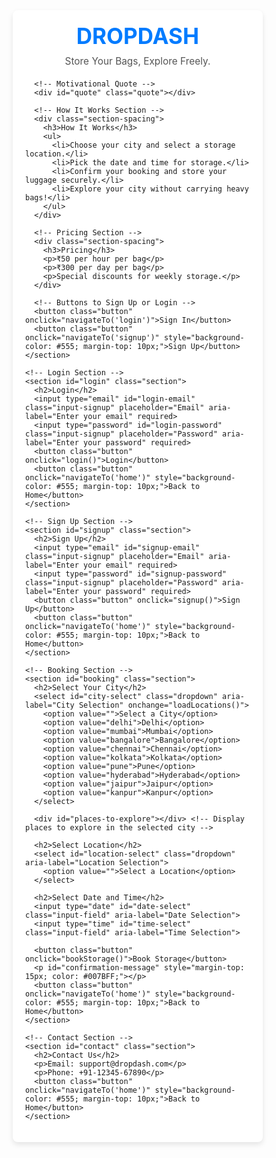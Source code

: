 <!DOCTYPE html>
<html lang="en">
<head>
  <meta charset="UTF-8">
  <meta name="viewport" content="width=device-width, initial-scale=1.0">
  <title>DROPDASH - Store Your Bags, Explore Freely</title>
  <style>
    /* Basic Reset */
    * {
      margin: 0;
      padding: 0;
      box-sizing: border-box;
    }

    /* Body Styling */
    body {
      font-family: Arial, sans-serif;
      min-height: 100vh;
      display: flex;
      justify-content: center;
      align-items: center;
      background-color: #f2f5f7;
      color: #333;
    }

    /* Center Container */
    .container {
      width: 100%;
      max-width: 400px;
      padding: 20px;
      background-color: #ffffff;
      box-shadow: 0 4px 8px rgba(0, 0, 0, 0.1);
      border-radius: 8px;
    }

    /* Common Styling */
    .section {
      display: none;
    }
    .active {
      display: block;
    }
    .brand-name {
      font-size: 2.5em;
      font-weight: bold;
      color: #007BFF;
      margin-bottom: 10px;
      text-align: center;
    }
    .tagline {
      font-size: 1.1em;
      text-align: center;
      color: #555;
      margin-bottom: 20px;
    }
    .quote {
      font-size: 1.2em;
      font-style: italic;
      text-align: center;
      color: #777;
      margin-bottom: 30px;
    }
    .button {
      width: 100%;
      padding: 12px;
      font-size: 1em;
      color: #fff;
      background-color: #007BFF;
      border: none;
      border-radius: 4px;
      cursor: pointer;
      margin-top: 20px;
      transition: background-color 0.3s;
    }
    .button:hover {
      background-color: #0056b3;
    }
    .dropdown, .input-field, .input-signup {
      width: 100%;
      padding: 10px;
      margin: 10px 0;
      border: 1px solid #ccc;
      border-radius: 4px;
    }

    .section-spacing {
      margin-bottom: 20px;
    }

    /* Responsive Design */
    @media (max-width: 600px) {
      .brand-name {
        font-size: 2em;
      }
      .button {
        font-size: 0.9em;
      }
    }
  </style>
</head>
<body>
  <div class="container" role="main">
    <!-- Home Section -->
    <section id="home" class="section active">
      <div class="brand-name">DROPDASH</div>
      <div class="tagline">Store Your Bags, Explore Freely.</div>
      
      <!-- Motivational Quote -->
      <div id="quote" class="quote"></div>
      
      <!-- How It Works Section -->
      <div class="section-spacing">
        <h3>How It Works</h3>
        <ul>
          <li>Choose your city and select a storage location.</li>
          <li>Pick the date and time for storage.</li>
          <li>Confirm your booking and store your luggage securely.</li>
          <li>Explore your city without carrying heavy bags!</li>
        </ul>
      </div>

      <!-- Pricing Section -->
      <div class="section-spacing">
        <h3>Pricing</h3>
        <p>₹50 per hour per bag</p>
        <p>₹300 per day per bag</p>
        <p>Special discounts for weekly storage.</p>
      </div>

      <!-- Buttons to Sign Up or Login -->
      <button class="button" onclick="navigateTo('login')">Sign In</button>
      <button class="button" onclick="navigateTo('signup')" style="background-color: #555; margin-top: 10px;">Sign Up</button>
    </section>

    <!-- Login Section -->
    <section id="login" class="section">
      <h2>Login</h2>
      <input type="email" id="login-email" class="input-signup" placeholder="Email" aria-label="Enter your email" required>
      <input type="password" id="login-password" class="input-signup" placeholder="Password" aria-label="Enter your password" required>
      <button class="button" onclick="login()">Login</button>
      <button class="button" onclick="navigateTo('home')" style="background-color: #555; margin-top: 10px;">Back to Home</button>
    </section>

    <!-- Sign Up Section -->
    <section id="signup" class="section">
      <h2>Sign Up</h2>
      <input type="email" id="signup-email" class="input-signup" placeholder="Email" aria-label="Enter your email" required>
      <input type="password" id="signup-password" class="input-signup" placeholder="Password" aria-label="Enter your password" required>
      <button class="button" onclick="signup()">Sign Up</button>
      <button class="button" onclick="navigateTo('home')" style="background-color: #555; margin-top: 10px;">Back to Home</button>
    </section>

    <!-- Booking Section -->
    <section id="booking" class="section">
      <h2>Select Your City</h2>
      <select id="city-select" class="dropdown" aria-label="City Selection" onchange="loadLocations()">
        <option value="">Select a City</option>
        <option value="delhi">Delhi</option>
        <option value="mumbai">Mumbai</option>
        <option value="bangalore">Bangalore</option>
        <option value="chennai">Chennai</option>
        <option value="kolkata">Kolkata</option>
        <option value="pune">Pune</option>
        <option value="hyderabad">Hyderabad</option>
        <option value="jaipur">Jaipur</option>
        <option value="kanpur">Kanpur</option>
      </select>
      
      <div id="places-to-explore"></div> <!-- Display places to explore in the selected city -->

      <h2>Select Location</h2>
      <select id="location-select" class="dropdown" aria-label="Location Selection">
        <option value="">Select a Location</option>
      </select>
      
      <h2>Select Date and Time</h2>
      <input type="date" id="date-select" class="input-field" aria-label="Date Selection">
      <input type="time" id="time-select" class="input-field" aria-label="Time Selection">

      <button class="button" onclick="bookStorage()">Book Storage</button>
      <p id="confirmation-message" style="margin-top: 15px; color: #007BFF;"></p>
      <button class="button" onclick="navigateTo('home')" style="background-color: #555; margin-top: 10px;">Back to Home</button>
    </section>

    <!-- Contact Section -->
    <section id="contact" class="section">
      <h2>Contact Us</h2>
      <p>Email: support@dropdash.com</p>
      <p>Phone: +91-12345-67890</p>
      <button class="button" onclick="navigateTo('home')" style="background-color: #555; margin-top: 10px;">Back to Home</button>
    </section>
  </div>

  <script>
    // Dummy locations data for each city
    const cityLocations = {
      delhi: ["Connaught Place", "Karol Bagh", "Saket"],
      mumbai: ["Colaba", "Andheri", "Bandra"],
      bangalore: ["MG Road", "Indiranagar", "Koramangala"],
      chennai: ["T Nagar", "Guindy", "Velachery"],
      kolkata: ["Park Street", "Salt Lake", "Esplanade"],
      pune: ["Camp", "Koregaon Park", "Viman Nagar"],
      hyderabad: ["Banjara Hills", "HITEC City", "Jubilee Hills"],
      jaipur: ["Bapu Bazaar", "C-Scheme", "Jaipur Railway Station"],
      kanpur: ["The Mall Road", "Chunniganj", "Swaroop Nagar"]
    };

    // Main places to explore in each city
    const cityAttractions = {
      delhi: ["Red Fort", "Qutub Minar", "India Gate", "Humayun's Tomb", "Lotus Temple"],
      mumbai: ["Gateway of India", "Marine Drive", "Chhatrapati Shivaji Terminus", "Elephanta Caves", "Juhu Beach"],
      bangalore: ["Bangalore Palace", "Cubbon Park", "Lalbagh Botanical Garden", "Vidhana Soudha", "Bannerghatta National Park"],
      chennai: ["Marina Beach", "Fort St. George", "Kapaleeshwarar Temple", "Government Museum", "Elliot's Beach"],
      kolkata: ["Victoria Memorial", "Howrah Bridge", "Indian Museum", "Dakshineswar Kali Temple", "Kalighat Temple"],
      pune: ["Shaniwar Wada", "Aga Khan Palace", "Sinhagad Fort", "Pune University", "Osho Ashram"],
      hyderabad: ["Charminar", "Golconda Fort", "Hussain Sagar", "Ramoji Film City", "Qutub Shahi Tombs"],
      jaipur: ["Amer Fort", "Hawa Mahal", "City Palace", "Jantar Mantar", "Jaipur Zoo"],
      kanpur: ["Jajmau", "Kanpur Memorial Church", "Green Park", "Phool Bagh", "Moti Jheel"]
    };

    // Function to display a random motivational quote
    function displayQuote() {
      const quotes = [
        "Start where you are. Use what you have. Do what you can.",
        "Success is the sum of small efforts, repeated day in and day out.",
        "Your limitation—it’s only your imagination.",
        "Push yourself, because no one else is going to do it for you.",
        "Great things never come from comfort zones."
      ];
      const randomQuote = quotes[Math.floor(Math.random() * quotes.length)];
      document.getElementById("quote").textContent = `"${randomQuote}"`;
    }

    // Function to navigate between sections
    function navigateTo(sectionId) {
      const sections = document.querySelectorAll('.section');
      sections.forEach(section => {
        section.classList.remove('active');
      });

      const activeSection = document.getElementById(sectionId);
      if (activeSection) {
        activeSection.classList.add('active');
      }
    }

    // Function to load locations based on city selection
    function loadLocations() {
      const city = document.getElementById("city-select").value;
      const locationSelect = document.getElementById("location-select");
      const placesToExplore = document.getElementById("places-to-explore");
      
      locationSelect.innerHTML = '<option value="">Select a Location</option>';
      placesToExplore.innerHTML = ''; // Reset the places list

      if (cityLocations[city]) {
        // Load city locations
        cityLocations[city].forEach(location => {
          const option = document.createElement("option");
          option.value = location;
          option.textContent = location;
          locationSelect.appendChild(option);
        });

        // Load tourist places for the selected city
        const attractionsList = cityAttractions[city];
        const attractionsHeading = document.createElement('h3');
        attractionsHeading.textContent = "Main Places to Explore";
        placesToExplore.appendChild(attractionsHeading);

        const list = document.createElement('ul');
        attractionsList.forEach(attraction => {
          const listItem = document.createElement('li');
          listItem.textContent = attraction;
          list.appendChild(listItem);
        });
        placesToExplore.appendChild(list);
      }
    }

    // Handle booking storage
    function bookStorage() {
      const city = document.getElementById("city-select").value;
      const location = document.getElementById("location-select").value;
      const date = document.getElementById("date-select").value;
      const time = document.getElementById("time-select").value;
      const message = document.getElementById("confirmation-message");

      if (!city || !location || !date || !time) {
        message.textContent = "Please complete all booking details.";
      } else {
        const mapsLink = `https://www.google.com/maps/search/?api=1&query=${encodeURIComponent(location + ', ' + city)}`;
        message.innerHTML = `Storage booked successfully at ${location}, ${city} on ${date} at ${time}.<br><a href="${mapsLink}" target="_blank">View Location on Google Maps</a>`;
      }
    }

    // Simple login function
    function login() {
      const email = document.getElementById("login-email").value;
      const password = document.getElementById("login-password").value;
      if (email && password) {
        alert("Logged in successfully!");
        navigateTo('booking');
      } else {
        alert("Please enter both email and password.");
      }
    }

    // Simple signup function
    function signup() {
      const email = document.getElementById("signup-email").value;
      const password = document.getElementById("signup-password").value;
      if (email && password) {
        alert("Sign Up successful!");
        navigateTo('login');
      } else {
        alert("Please enter both email and password.");
      }
    }

    // Initial function call to display a quote on page load
    displayQuote();
  </script>
</body>
</html>

